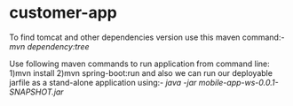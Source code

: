 # customer-app

To find tomcat and other dependencies version use this maven command:-
_mvn dependency:tree_

Use following maven commands to run application from command line:
1)mvn install
2)mvn spring-boot:run
and also we can run our deployable jarfile as a stand-alone application using:-
_java -jar mobile-app-ws-0.0.1-SNAPSHOT.jar_
